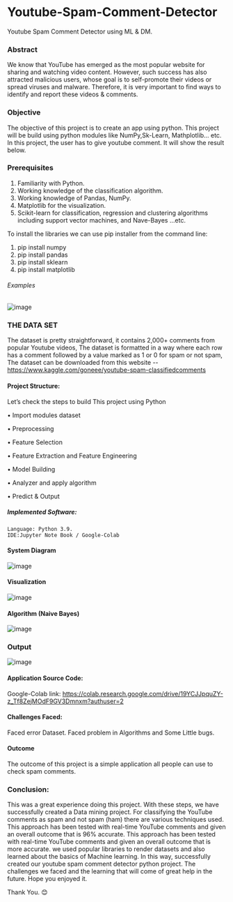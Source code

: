 # Youtube-Spam-Comment-Detector
Youtube Spam Comment Detector using ML & DM.


### Abstract
We know that YouTube has emerged as the most popular website for sharing and watching 
video content. However, such success has also attracted malicious users, whose goal is to self-promote their videos or spread viruses and malware. Therefore, it is very important to find ways to identify and report these videos & comments.
### Objective
The objective of this project is to create an app using python. This project will be build 
using python modules like NumPy,Sk-Learn, Mathplotlib... etc.
In this project, the user has to give youtube comment. It will show the result 
below.
### Prerequisites
1. Familiarity with Python. 
2. Working knowledge of the classification algorithm.
3. Working knowledge of Pandas, NumPy.
4. Matplotlib for the visualization.
5. Scikit-learn for classification, regression and clustering algorithms including support vector machines, and Nave-Bayes ...etc.

To install the libraries we can use pip installer from the command line:
  1) pip install numpy
  2) pip install pandas
  3) pip install sklearn
  4) pip install matplotlib
  
###### Examples
![image](https://user-images.githubusercontent.com/60839928/129749027-c5b332d8-b873-42e4-b2db-bd2da7ddc24f.png)

### THE DATA SET
The dataset is pretty straightforward, it contains 2,000+ comments from popular Youtube videos, The dataset is formatted in a way where each row has a comment followed by a value marked as 1 or 0 for spam or not spam,
The dataset can be downloaded from this website --
https://www.kaggle.com/goneee/youtube-spam-classifiedcomments

#### Project Structure:
Let’s check the steps to build This project using Python

•	Import modules dataset

•	Preprocessing

•	Feature Selection

•	Feature Extraction and Feature Engineering

•	Model Building

•	Analyzer and apply algorithm

•	Predict & Output

##### Implemented Software: 
	Language: Python 3.9.
	IDE:Jupyter Note Book / Google-Colab
	
#### System Diagram

![image](https://user-images.githubusercontent.com/60839928/129749793-5ed8260e-0962-405f-a013-e779e95b5d7b.png)

#### Visualization

![image](https://user-images.githubusercontent.com/60839928/163209054-4c9ed296-93ed-49a6-a8ab-bac1ed645f98.png)


#### Algorithm (Naive Bayes)

![image](https://user-images.githubusercontent.com/60839928/129827928-799c790d-c78a-42ee-bbcf-7db882a2a4ef.png)


### Output
![image](https://user-images.githubusercontent.com/60839928/162562207-fd2db8ba-dea0-4825-9683-3b030a3843e7.png)


#### Application Source Code: 

Google-Colab link: 
https://colab.research.google.com/drive/19YCJJpquZY-z_Tf8ZejMOdF9GV3Dmnxm?authuser=2

#### Challenges Faced:
Faced error Dataset. 
Faced problem in Algorithms and Some Little bugs.

#### Outcome
The outcome of this project is a simple application all people can use to check spam comments.

### Conclusion:
This was a great experience doing this project. With these steps, we have successfully created a Data mining project. For classifying the YouTube comments as spam and not spam (ham) there are various techniques used. This approach has been tested with real-time YouTube comments and given an overall outcome that is 96% accurate. This approach has been tested with real-time YouTube comments and given an overall outcome that is more accurate. we used popular libraries to render datasets and also learned about the basics of Machine learning. In this way, successfully created our youtube spam comment detector python project. The challenges we faced and the learning that will come of great help in the future. Hope you enjoyed it.

Thank You. 😊

